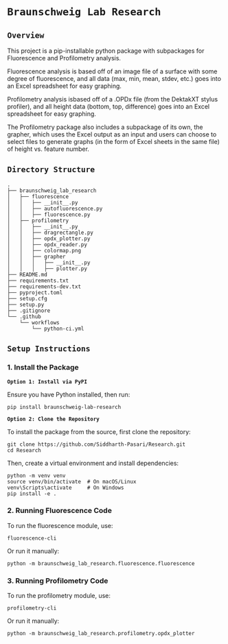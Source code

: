 # **`Braunschweig Lab Research`**

## **`Overview`**

This project is a pip-installable python package with subpackages for Fluorescence and Profilometry analysis.

Fluorescence analysis is based off of an image file of a surface with some degree of fluorescence, and all data (max, min, mean, stdev, etc.) goes into an Excel spreadsheet for easy graphing.

Profilometry analysis isbased off of a .OPDx file (from the DektakXT stylus profiler), and all height data (bottom, top, difference) goes into an Excel spreadsheet for easy graphing.

The Profilometry package also includes a subpackage of its own, the grapher, which uses the Excel output as an input and users can choose to select files to generate graphs (in the form of Excel sheets in the same file) of height vs. feature number.

## **`Directory Structure`**

```
.
├── braunschweig_lab_research
│   ├── fluorescence
│   │   ├── __init__.py
│   │   ├── autofluorescence.py
│   │   ├── fluorescence.py
│   ├── profilometry
│   │   ├── __init__.py
│   │   ├── dragrectangle.py
│   │   ├── opdx_plotter.py
│   │   ├── opdx_reader.py
│   │   ├── colormap.png
│   │   ├── grapher
│   │   │   ├── __init__.py
│   │   │   ├── plotter.py
├── README.md
├── requirements.txt
├── requirements-dev.txt
├── pyproject.toml
├── setup.cfg
├── setup.py
├── .gitignore
└── .github
    └── workflows
        └── python-ci.yml             
```

## **`Setup Instructions`**

### 1. Install the Package

**`Option 1: Install via PyPI`**

Ensure you have Python installed, then run:

    pip install braunschweig-lab-research

**`Option 2: Clone the Repository`**

To install the package from the source, first clone the repository:

    git clone https://github.com/Siddharth-Pasari/Research.git
    cd Research

Then, create a virtual environment and install dependencies:

    python -m venv venv
    source venv/bin/activate  # On macOS/Linux
    venv\Scripts\activate     # On Windows
    pip install -e .

### 2. Running Fluorescence Code

To run the fluorescence module, use:

    fluorescence-cli

Or run it manually:

    python -m braunschweig_lab_research.fluorescence.fluorescence

### 3. Running Profilometry Code

To run the profilometry module, use:

    profilometry-cli

Or run it manually:

    python -m braunschweig_lab_research.profilometry.opdx_plotter